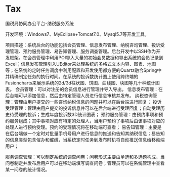 # Tax
国税局协同办公平台-纳税服务系统

开发环境：Windows7、MyEclipse+Tomcat7.0、Mysql5.7等开发工具。

项目描述：系统后台的功能包括会员管理、信息发布管理、纳税咨询管理、投诉受理管理、预约服务管理、易告知管理、服务调查管理。后台开发中以SSH作为开发框架。在会员管理中利用POI导入大量的初始会员数据和导出系统的会员记录到Excel；信息发布管理引入UEditor来处理系统的多格式文本内容、图表、地图等；在系统的定时任务调度中利用配置和开发使用都方便的Quartz融合Spring中并精确制定任务的执行时间。在系统的投诉数统计图上使用跨终端的Fusioncharts来展示系统的2d/3d柱状图、饼图、曲线图、块图等几十种统计图表。
会员管理：可以对注册的会员信息进行管理并导入导出。
信息发布管理：在后台端可以添加信息，然后由特定管理人员进行信息审核并发布。 
纳税咨询管理：管理由用户提交的一些咨询纳税信息的问题并可以在后台端进行回复；
投诉受理管理：管理由用户提交的投诉信息并可以在后台端进行受理回复；自动受理历史待受理的投诉；生成年度投诉数3D统计图表；
预约服务管理：由预约事项和预约服务组成；其中事项对应有特定的处理人，当用户预约了事项后由该事项对应的处理人进行预约受理。预约的受理情况将在移动端可查看；
易告知管理：主要是在后台端做一个定时对批量手机号用户进行信息的推送和告知其纳税信息；易告知的信息类型包含催办和催缴，当系统定时任务到发布时机将自动推送信息给移动端用户；

服务调查管理：可以制定系统的调查问卷；问卷形式主要由单选和多选题构成，当问卷制定并发布后用户可以在移动端填写调查问卷；管理员可以在系统管理中查看某一问卷的统计情况。


